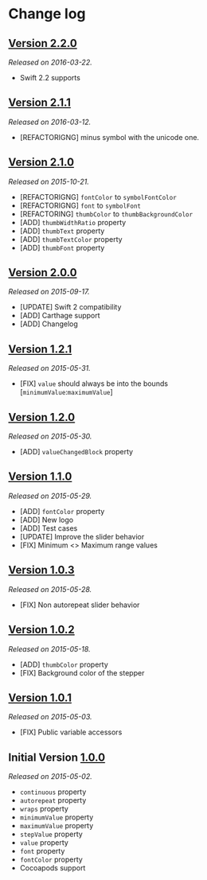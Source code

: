 # Change log

## [Version 2.2.0](https://github.com/yannickl/SnappingStepper/releases/tag/2.2.0)
*Released on 2016-03-22.*

- Swift 2.2 supports

## [Version 2.1.1](https://github.com/yannickl/SnappingStepper/releases/tag/2.1.1)
*Released on 2016-03-12.*

- [REFACTORIGNG] minus symbol with the unicode one.

## [Version 2.1.0](https://github.com/yannickl/SnappingStepper/releases/tag/2.1.0)
*Released on 2015-10-21.*

- [REFACTORIGNG] `fontColor` to `symbolFontColor`
- [REFACTORIGNG] `font` to `symbolFont`
- [REFACTORING] `thumbColor` to `thumbBackgroundColor`
- [ADD] `thumbWidthRatio` property
- [ADD] `thumbText` property
- [ADD] `thumbTextColor` property
- [ADD] `thumbFont` property

## [Version 2.0.0](https://github.com/yannickl/SnappingStepper/releases/tag/2.0.0)
*Released on 2015-09-17.*

- [UPDATE] Swift 2 compatibility
- [ADD] Carthage support
- [ADD] Changelog

## [Version 1.2.1](https://github.com/yannickl/SnappingStepper/releases/tag/1.3.1)
*Released on 2015-05-31.*

- [FIX] `value` should always be into the bounds [`minimumValue`:`maximumValue`]

## [Version 1.2.0](https://github.com/yannickl/SnappingStepper/releases/tag/1.2.0)
*Released on 2015-05-30.*

- [ADD] `valueChangedBlock` property

## [Version 1.1.0](https://github.com/yannickl/SnappingStepper/releases/tag/1.1.0)
*Released on 2015-05-29.*

- [ADD] `fontColor` property
- [ADD] New logo
- [ADD] Test cases
- [UPDATE] Improve the slider behavior
- [FIX] Minimum <> Maximum range values

## [Version 1.0.3](https://github.com/yannickl/SnappingStepper/releases/tag/1.0.3)
*Released on 2015-05-28.*

- [FIX] Non autorepeat slider behavior

## [Version 1.0.2](https://github.com/yannickl/SnappingStepper/releases/tag/1.0.2)
*Released on 2015-05-18.*

- [ADD] `thumbColor` property
- [FIX] Background color of the stepper

## [Version 1.0.1](https://github.com/yannickl/SnappingStepper/releases/tag/1.0.1)
*Released on 2015-05-03.*

- [FIX] Public variable accessors

## Initial Version [1.0.0](https://github.com/yannickl/SnappingStepper/releases/tag/1.0.0)
*Released on 2015-05-02.*

- `continuous` property
- `autorepeat` property
- `wraps` property
- `minimumValue` property
- `maximumValue` property
- `stepValue` property
- `value` property
- `font` property
- `fontColor` property
- Cocoapods support
